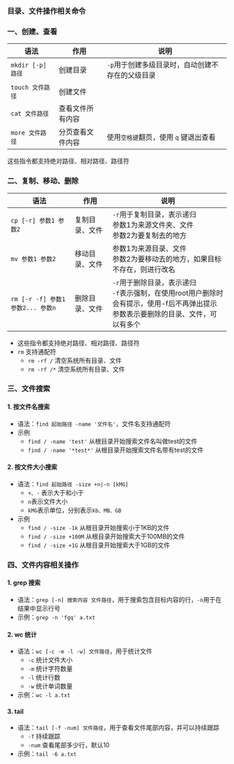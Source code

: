 ### 目录、文件操作相关命令

### 一、创建、查看

| 语法   | 作用         | 说明 |
| ------ | ----------| ---- |
| `mkdir [-p] 路径` | 创建目录 |  `-p`用于创建多级目录时，自动创建不存在的父级目录   |
| `touch 文件路径` | 创建文件 |     |
|  `cat 文件路径` | 查看文件所有内容 |     |
|  `more 文件路径` |分页查看文件内容 | 使用`空格键`翻页，使用 `q` 键退出查看 |

这些指令都支持绝对路径、相对路径、路径符


### 二、复制、移动、删除

| 语法   | 作用         | 说明 |
| ------ | ----------| ---- |
| `cp [-r] 参数1 参数2` | 复制目录、文件 | `-r`用于复制目录，表示递归<br> 参数1为来源文件夹、文件<br>参数2为要复制去的地方    |
| `mv 参数1 参数2` | 移动目录、文件 | 参数1为来源目录、文件<br>参数2为要移动去的地方，如果目标不存在，则进行改名    |
| `rm [-r -f] 参数1 参数2... 参数n` |删除目录、文件 | `-r`用于删除目录，表示递归<br>`-f`表示强制，在使用root用户删除时会有提示，使用-f后不再弹出提示<br>参数表示要删除的目录、文件，可以有多个     |

* 这些指令都支持绝对路径、相对路径、路径符
* `rm` 支持通配符
  * `rm -rf /`      清空系统所有目录、文件
  * `rm -rf /*`     清空系统所有目录、文件
  
  
### 三、文件搜索
#### 1. 按文件名搜索
* 语法：`find 起始路径 -name '文件名'`，文件名支持通配符
* 示例
  * `find / -name 'test'`   从根目录开始搜索文件名叫做test的文件
  * `find / -name '*test*'` 从根目录开始搜索文件名带有test的文件


#### 2. 按文件大小搜索
* 语法：`find 起始路径 -size +n|-n [kMG]`
  * `+、-` 表示大于和小于
  * `n`表示文件大小
  * `kMG`表示单位，分别表示`kb、MB、GB`
* 示例
  * `find / -size -1k`     从根目录开始搜索小于1KB的文件 
  * `find / -size +100M`   从根目录开始搜索大于100MB的文件
  * `find / -size +1G`     从根目录开始搜索大于1GB的文件
 


### 四、文件内容相关操作
#### 1. grep 搜索
* 语法：`grep [-n] 搜索内容 文件路径`，用于搜索包含目标内容的行，`-n`用于在结果中显示行号
* 示例：`grep -n 'fgq' a.txt`

#### 2. wc 统计
* 语法：`wc [-c -m -l -w] 文件路径`，用于统计文件
  * `-c` 统计文件大小
  * `-m` 统计字符数量
  * `-l` 统计行数
  * `-w` 统计单词数量
* 示例：`wc -l a.txt`


#### 3. tail
* 语法：`tail [-f -num] 文件路径`，用于查看文件尾部内容，并可以持续跟踪
  * `-f`  持续跟踪
  * `-num` 查看尾部多少行，默认10
* 示例：`tail -6 a.txt`

